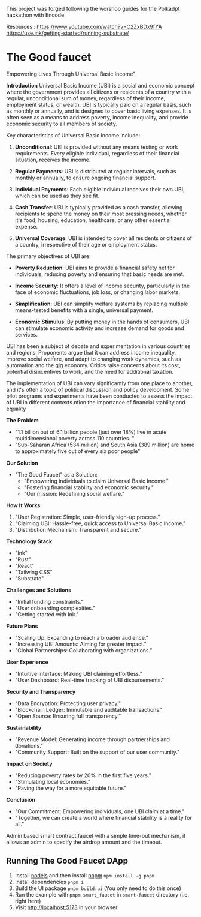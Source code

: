 This project was forged following the worshop guides for the Polkadpt hackathon with Encode

Resources : https://www.youtube.com/watch?v=C2ZxBDx9fYA
            https://use.ink/getting-started/running-substrate/


# The Good faucet

 Empowering Lives Through Universal Basic Income"

**Introduction**
Universal Basic Income (UBI) is a social and economic concept where the government provides all citizens or residents of a country with a regular, unconditional sum of money, regardless of their income, employment status, or wealth. UBI is typically paid on a regular basis, such as monthly or annually, and is designed to cover basic living expenses. It is often seen as a means to address poverty, income inequality, and provide economic security to all members of society.

Key characteristics of Universal Basic Income include:

1. **Unconditional**: UBI is provided without any means testing or work requirements. Every eligible individual, regardless of their financial situation, receives the income.

2. **Regular Payments**: UBI is distributed at regular intervals, such as monthly or annually, to ensure ongoing financial support.

3. **Individual Payments**: Each eligible individual receives their own UBI, which can be used as they see fit.

4. **Cash Transfer**: UBI is typically provided as a cash transfer, allowing recipients to spend the money on their most pressing needs, whether it's food, housing, education, healthcare, or any other essential expense.

5. **Universal Coverage**: UBI is intended to cover all residents or citizens of a country, irrespective of their age or employment status.

The primary objectives of UBI are:

- **Poverty Reduction**: UBI aims to provide a financial safety net for individuals, reducing poverty and ensuring that basic needs are met.

- **Income Security**: It offers a level of income security, particularly in the face of economic fluctuations, job loss, or changing labor markets.

- **Simplification**: UBI can simplify welfare systems by replacing multiple means-tested benefits with a single, universal payment.

- **Economic Stimulus**: By putting money in the hands of consumers, UBI can stimulate economic activity and increase demand for goods and services.

UBI has been a subject of debate and experimentation in various countries and regions. Proponents argue that it can address income inequality, improve social welfare, and adapt to changing work dynamics, such as automation and the gig economy. Critics raise concerns about its cost, potential disincentives to work, and the need for additional taxation.

The implementation of UBI can vary significantly from one place to another, and it's often a topic of political discussion and policy development. Some pilot programs and experiments have been conducted to assess the impact of UBI in different contexts.ntion the importance of financial stability and equality

**The Problem**
  - "1.1 billion out of 6.1 billion people (just over 18%) live in acute multidimensional poverty across 110 countries. "
  - "Sub-Saharan Africa (534 million) and South Asia (389 million) are home to approximately five out of every six poor people"

**Our Solution**
- "The Good Faucet" as a Solution:
  - "Empowering individuals to claim Universal Basic Income."
  - "Fostering financial stability and economic security."
  - "Our mission: Redefining social welfare."

**How It Works**
  1. "User Registration: Simple, user-friendly sign-up process."
  2. "Claiming UBI: Hassle-free, quick access to Universal Basic Income."
  3. "Distribution Mechanism: Transparent and secure."

**Technology Stack**
- "Ink"
- "Rust"
- "React"
- "Tailwing CSS"
- "Substrate"

**Challenges and Solutions**
  - "Initial funding constraints."
  - "User onboarding complexities."
  - "Getting started with Ink."

**Future Plans**
- "Scaling Up: Expanding to reach a broader audience."
- "Increasing UBI Amounts: Aiming for greater impact."
- "Global Partnerships: Collaborating with organizations."

**User Experience**
- "Intuitive Interface: Making UBI claiming effortless."
- "User Dashboard: Real-time tracking of UBI disbursements."

**Security and Transparency**
- "Data Encryption: Protecting user privacy."
- "Blockchain Ledger: Immutable and auditable transactions."
- "Open Source: Ensuring full transparency."

**Sustainability**
- "Revenue Model: Generating income through partnerships and donations."
- "Community Support: Built on the support of our user community."

**Impact on Society**
  - "Reducing poverty rates by 20% in the first five years."
  - "Stimulating local economies."
  - "Paving the way for a more equitable future."

**Conclusion**
- "Our Commitment: Empowering individuals, one UBI claim at a time."
- "Together, we can create a world where financial stability is a reality for all."


Admin based smart contract faucet with a simple time-out mechanism, it allows an admin to specify the airdrop amount and the timeout. 

## Running The Good Faucet DApp

1. Install [nodejs](https://nodejs.org/en/) and then install [pnpm](https://pnpm.io/) `npm install -g pnpm`
2. Install dependencies `pnpm i`
3. Build the UI package `pnpm build:ui` (You only need to do this once)
4. Run the example with `pnpm smart_faucet` in `smart-faucet` directory (i.e. right here)
5. Visit [http://localhost:5173](http://localhost:5173) in your browser.


